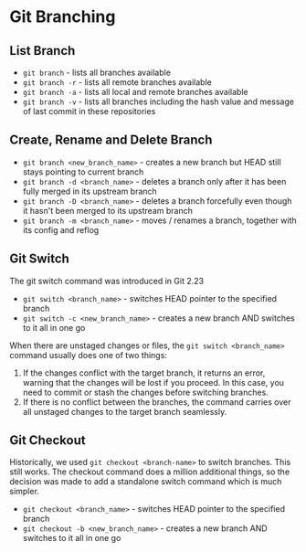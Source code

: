 # Git Branching

## List Branch

- `git branch` - lists all branches available
- `git branch -r` - lists all remote branches available
- `git branch -a` - lists all local and remote branches available
- `git branch -v` - lists all branches including the hash value and message of last commit in these repositories

## Create, Rename and Delete Branch

- `git branch <new_branch_name>` - creates a new branch but HEAD still stays pointing to current branch
- `git branch -d <branch_name>` - deletes a branch only after it has been fully merged in its upstream branch
- `git branch -D <branch_name>` - deletes a branch forcefully even though it hasn't been merged to its upstream branch
- `git branch -m <branch_name>` - moves / renames a branch, together with its config and reflog

## Git Switch

The git switch command was introduced in Git 2.23

- `git switch <branch_name>` - switches HEAD pointer to the specified branch
- `git switch -c <new_branch_name>` - creates a new branch AND switches to it all in one go

When there are unstaged changes or files, the `git switch <branch_name>` command usually does one of two things:

1. If the changes conflict with the target branch, it returns an error, warning that the changes will be lost if you proceed. In this case, you need to commit or stash the changes before switching branches.
2. If there is no conflict between the branches, the command carries over all unstaged changes to the target branch seamlessly.

## Git Checkout

Historically, we used `git checkout <branch-name>` to switch branches. This still works. The checkout command does a million additional things, so the decision was made to add a standalone switch command which is much simpler.

- `git checkout <branch_name>` - switches HEAD pointer to the specified branch
- `git checkout -b <new_branch_name>` - creates a new branch AND switches to it all in one go
